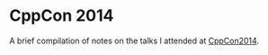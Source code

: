 CppCon 2014
===========

A brief compilation of notes on the talks I attended at [CppCon2014](http://cppcon.org/).
